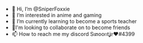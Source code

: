 - 👋 Hi, I’m @SniperFoxxie
- 👀 I’m interested in anime and gaming
- 🌱 I’m currently learning to become a sports teacher
- 💞️I'm looking to collaborate on to become friends
- 📫 How to reach me my discord Sɩຕooᥒtʝᥱ❤#4399

<!---
SniperFoxxie/Simoontje is a ✨ special ✨ repository because its `README.md` (this file) appears on your GitHub profile.
You can click the Preview link to take a look at your changes.
--->
